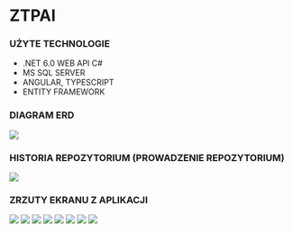 # ZTPAI

### UŻYTE TECHNOLOGIE

- .NET 6.0 WEB API C#
- MS SQL SERVER
- ANGULAR, TYPESCRIPT
- ENTITY FRAMEWORK

### DIAGRAM ERD

<img src="./ztpaiScreenshots/erd.png" />

### HISTORIA REPOZYTORIUM (PROWADZENIE REPOZYTORIUM)

<img src="./ztpaiScreenshots/history.png" />

### ZRZUTY EKRANU Z APLIKACJI

<img src="./ztpaiScreenshots/hours1.png" />
<img src="./ztpaiScreenshots/tasks1.png" />
<img src="./ztpaiScreenshots/tasks2.png" />
<img src="./ztpaiScreenshots/tasks3.png" />
<img src="./ztpaiScreenshots/workers1.png" />
<img src="./ztpaiScreenshots/workers2.png" />
<img src="./ztpaiScreenshots/workers3.png" />
<img src="./ztpaiScreenshots/register1.png" />
